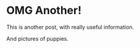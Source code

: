 <!--
date: 2013-06-06
gallery: [http://www.bernesemountaindogpuppies.com/typo3temp/GB/abb767970c.jpg, http://www.bernesemountain.ca/Site/images/my-pics/main_slider/bernese_mountain_dog-1.jpg, https://s-media-cache-ak0.pinimg.com/736x/b6/64/d4/b664d45f3ffdfb3e7f6c4db97bd384d4.jpg, http://www.azbmd.com/images/puppies%20in%20wagon.jpg, http://sixacreskennel.com/yahoo_site_admin1/assets/images/Puppies_019.310125207_std.jpg]

-->

# OMG Another!

This is another post, with really useful information.

And pictures of puppies.